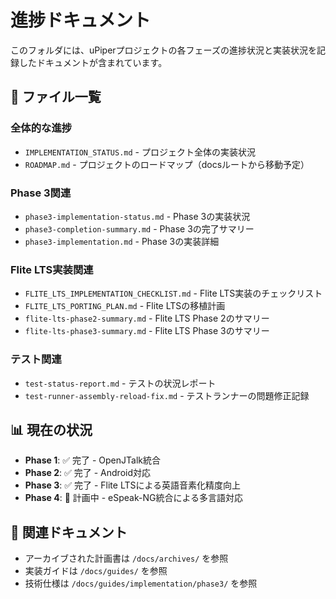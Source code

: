 # 進捗ドキュメント

このフォルダには、uPiperプロジェクトの各フェーズの進捗状況と実装状況を記録したドキュメントが含まれています。

## 📁 ファイル一覧

### 全体的な進捗
- `IMPLEMENTATION_STATUS.md` - プロジェクト全体の実装状況
- `ROADMAP.md` - プロジェクトのロードマップ（docsルートから移動予定）

### Phase 3関連
- `phase3-implementation-status.md` - Phase 3の実装状況
- `phase3-completion-summary.md` - Phase 3の完了サマリー
- `phase3-implementation.md` - Phase 3の実装詳細

### Flite LTS実装関連
- `FLITE_LTS_IMPLEMENTATION_CHECKLIST.md` - Flite LTS実装のチェックリスト
- `FLITE_LTS_PORTING_PLAN.md` - Flite LTSの移植計画
- `flite-lts-phase2-summary.md` - Flite LTS Phase 2のサマリー
- `flite-lts-phase3-summary.md` - Flite LTS Phase 3のサマリー

### テスト関連
- `test-status-report.md` - テストの状況レポート
- `test-runner-assembly-reload-fix.md` - テストランナーの問題修正記録

## 📊 現在の状況

- **Phase 1**: ✅ 完了 - OpenJTalk統合
- **Phase 2**: ✅ 完了 - Android対応
- **Phase 3**: ✅ 完了 - Flite LTSによる英語音素化精度向上
- **Phase 4**: 🚧 計画中 - eSpeak-NG統合による多言語対応

## 🔗 関連ドキュメント

- アーカイブされた計画書は `/docs/archives/` を参照
- 実装ガイドは `/docs/guides/` を参照
- 技術仕様は `/docs/guides/implementation/phase3/` を参照